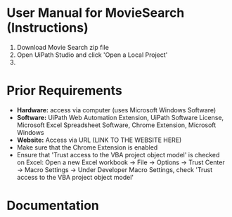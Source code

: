 # User Manual for MovieSearch (Instructions)
  1. Download Movie Search zip file
  2. Open UiPath Studio and click 'Open a Local Project'
  3. 

# Prior Requirements
- **Hardware:** access via computer (uses Microsoft Windows Software)
- **Software:** UiPath Web Automation Extension, UiPath Software License, Microsoft Excel Spreadsheet Software, Chrome Extension, Microsoft Windows
- **Website:** Access via URL (LINK TO THE WEBSITE HERE)
- Make sure that the Chrome Extension is enabled
- Ensure that 'Trust access to the VBA project object model' is checked on Excel: Open a new Excel workbook -> File -> Options -> Trust Center -> Macro Settings -> Under Developer Macro Settings, check 'Trust access to the VBA project object model'

# Documentation 
